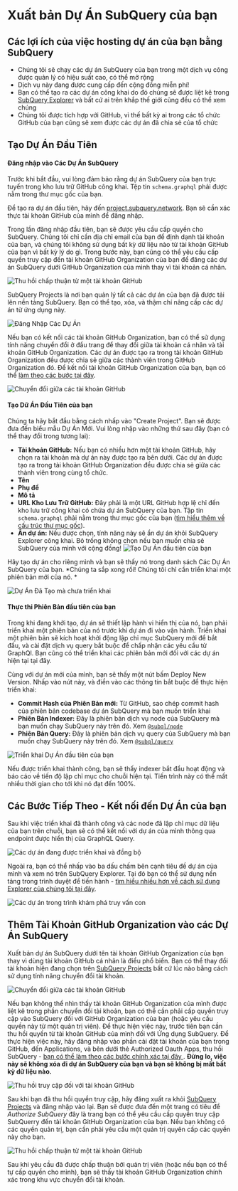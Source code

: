 # Xuất bản Dự Án SubQuery của bạn

## Các lợi ích của việc hosting dự án của bạn bằng SubQuery
- Chúng tôi sẽ chạy các dự án SubQuery của bạn trong một dịch vụ công được quản lý có hiệu suất cao, có thể mở rộng
- Dịch vụ này đang được cung cấp đến cộng đồng miễn phí!
- Bạn có thể tạo ra các dự án công khai do đó chúng sẽ được liệt kê trong [SubQuery Explorer](https://explorer.subquery.network) và bất cứ ai trên khắp thế giới cũng đều có thể xem chúng
- Chúng tôi được tích hợp với GitHub, vì thế bất kỳ ai trong các tổ chức GitHub của bạn cũng sẽ xem được các dự án đã chia sẻ của tổ chức

## Tạo Dự Án Đầu Tiên

#### Đăng nhập vào Các Dự Án SubQuery

Trước khi bắt đầu, vui lòng đảm bảo rằng dự án SubQuery của bạn trực tuyến trong kho lưu trữ GitHub công khai. Tệp tin `schema.graphql` phải được nằm trong thư mục gốc của bạn.

Để tạo ra dự án đầu tiên, hãy đến [project.subquery.network](https://project.subquery.network). Bạn sẽ cần xác thực tài khoản GitHub của mình để đăng nhập.

Trong lần đăng nhập đầu tiên, bạn sẽ được yêu cầu cấp quyền cho SubQuery. Chúng tôi chỉ cần địa chỉ email của bạn để định dạnh tài khoản của bạn, và chúng tôi không sử dụng bất kỳ dữ liệu nào từ tài khoản GitHub của bạn vì bất kỳ lý do gì. Trong bước này, bạn cũng có thể yêu cầu cấp quyền truy cập đến tài khoản GitHub Organization của bạn để đăng các dự án SubQuery dưới GitHub Organization của mình thay vì tài khoản cá nhân.

![Thu hồi chấp thuận từ một tài khoản GitHub](/assets/img/project_auth_request.png)

SubQuery Projects là nơi bạn quản lý tất cả các dự án của bạn đã được tải lên nền tảng SubQuery. Bạn có thể tạo, xóa, và thậm chí nâng cấp các dự án từ ứng dụng này.

![Đăng Nhập Các Dự Án](/assets/img/projects-dashboard.png)

Nếu bạn có kết nối các tài khoản GitHub Organization, bạn có thể sử dụng tính năng chuyển đổi ở đầu trang để thay đổi giữa tài khoản cá nhân và tài khoản GitHub Organization. Các dự án được tạo ra trong tài khoản GitHub Organization đều được chia sẻ giữa các thành viên trong GitHub Organization đó. Để kết nối tài khoản GitHub Organization của bạn, bạn có thể [làm theo các bước tại đây](#add-github-organization-account-to-subquery-projects).

![Chuyển đổi giữa các tài khoản GitHub](/assets/img/projects-account-switcher.png)

#### Tạo Dữ Án Đầu Tiên của bạn

Chúng ta hãy bắt đầu bằng cách nhấp vào "Create Project". Bạn sẽ được đưa đến biểu mẫu Dự Án Mới. Vui lòng nhập vào những thứ sau đây (bạn có thể thay đổi trong tương lai):
- **Tài khoản GitHub:** Nếu bạn có nhiều hơn một tài khoản GitHub, hãy chọn ra tài khoản mà dự án này được tạo ra bên dưới. Các dự án được tạo ra trong tài khoản GitHub Organization đều được chia sẻ giữa các thành viên trong cùng tổ chức.
- **Tên**
- **Phụ đề**
- **Mô tả**
- **URL Kho Lưu Trữ GitHub:** Đây phải là một URL GitHub hợp lệ chỉ đến kho lưu trữ công khai có chứa dự án SubQuery của bạn. Tập tin `schema.graphql` phải nằm trong thư mục gốc của bạn ([tìm hiểu thêm về cấu trúc thư mục gốc](../create/introduction.md#directory-structure)).
- **Ẩn dự án:** Nếu được chọn, tính năng này sẽ ẩn dự án khỏi SubQuery Explorer công khai. Bỏ trống không chọn nếu bạn muốn chia sẻ SubQuery của mình với cộng đồng! ![Tạo Dự Án đầu tiên của bạn](/assets/img/projects-create.png)

Hãy tạo dự án cho riêng mình và bạn sẽ thấy nó trong danh sách Các Dự Án SubQuery của bạn. *Chúng ta sắp xong rồi! Chúng tôi chỉ cần triển khai một phiên bản mới của nó. *

![Dự Án Đã Tạo mà chưa triển khai](/assets/img/projects-no-deployment.png)

#### Thực thi Phiên Bản đầu tiên của bạn

Trong khi đang khởi tạo, dự án sẽ thiết lập hành vi hiển thị của nó, bạn phải triển khai một phiên bản của nó trước khi dự án đi vào vận hành. Triển khai một phiên bản sẽ kích hoạt khởi động lập chỉ mục SubQuery mới để bắt đầu, và cài đặt dịch vụ query bắt buộc để chấp nhận các yêu cầu từ GraphQl. Bạn cũng có thể triển khai các phiên bản mới đối với các dự án hiện tại tại đây.

Cùng với dự án mới của mình, bạn sẽ thấy một nút bấm Deploy New Version. Nhấp vào nút này, và điền vào các thông tin bắt buộc để thực hiện triển khai:
- **Commit Hash của Phiên Bản mới:** Từ GitHub, sao chép commit hash của phiên bản codebase dự án SubQuery mà bạn muốn triển khai
- **Phiên Bản Indexer:** Đây là phiên bản dịch vụ node của SubQuery mà bạn muốn chạy SubQuery này trên đó. Xem [`@subql/node`](https://www.npmjs.com/package/@subql/node)
- **Phiên Bản Query:** Đây là phiên bản dịch vụ query của SubQuery mà bạn muốn chạy SubQuery này trên đó. Xem [`@subql/query`](https://www.npmjs.com/package/@subql/query)

![Triển khai Dự Án đầu tiên của bạn](https://static.subquery.network/media/projects/projects-first-deployment.png)

Nếu được triển khai thành công, bạn sẽ thấy indexer bắt đầu hoạt động và báo cáo về tiến độ lập chỉ mục cho chuỗi hiện tại. Tiến trình này có thể mất nhiều thời gian cho tới khi nó đạt đến 100%.

## Các Bước Tiếp Theo - Kết nối đến Dự Án của bạn
Sau khi việc triển khai đã thành công và các node đã lập chỉ mục dữ liệu của bạn trên chuỗi, bạn sẽ có thể kết nối với dự án của mình thông qua endpoint được hiển thị của GraphQL Query.

![Các dự án đang được triển khai và đồng bộ](/assets/img/projects-deploy-sync.png)

Ngoài ra, bạn có thể nhấp vào ba dấu chấm bên cạnh tiêu đề dự án của mình và xem nó trên SubQuery Explorer. Tại đó bạn có thể sử dụng nền tảng trong trình duyệt để tiến hành - [tìm hiểu nhiều hơn về cách sử dụng Explorer của chúng tôi tại đây](../query/query.md).

![Các dự án trong trình khám phá truy vấn con](/assets/img/projects-explorer.png)

## Thêm Tài Khoản GitHub Organization vào các Dự Án SubQuery

Xuất bản dự án SubQuery dưới tên tài khoản GitHub Organization của bạn thay vì dùng tài khoản GitHub cá nhân là điều phổ biến. Bạn có thể thay đổi tài khoản hiện đang chọn trên [SubQuery Projects](https://project.subquery.network) bất cứ lúc nào bằng cách sử dụng tính năng chuyển đổi tài khoản.

![Chuyển đổi giữa các tài khoản GitHub](/assets/img/projects-account-switcher.png)

Nếu bạn không thể nhìn thấy tài khoản GitHub Organization của mình được liệt kê trong phần chuyển đổi tài khoản, bạn có thể cần phải cấp quyền truy cập vào SubQuery đối với GitHub Organization của bạn (hoặc yêu cầu quyền này từ một quản trị viên). Để thực hiện việc này, trước tiên bạn cần thu hồi quyền từ tài khoản GitHub của mình đối với Ứng dụng SubQuery. Để thực hiện việc này, hãy đăng nhập vào phần cài đặt tài khoản của bạn trong GitHub, đến Applications, và bên dưới thẻ Authorized Oauth Apps, thu hồi SubQuery - [ bạn có thể làm theo các bước chính xác tại đây ](https://docs.github.com/en/github/authenticating-to-github/keeping-your-account-and-data-secure/reviewing-your-authorized-applications-oauth). **Đừng lo, việc này sẽ không xóa đi dự án SubQuery của bạn và bạn sẽ không bị mất bất kỳ dữ liệu nào.**

![Thu hồi truy cập đối với tài khoản GitHub](/assets/img/project_auth_revoke.png)

Sau khi bạn đã thu hồi quyền truy cập, hãy đăng xuất ra khỏi [SubQuery Projects](https://project.subquery.network) và đăng nhập vào lại. Bạn sẽ được đưa đến một trang có tiêu đề *Authorize SubQuery* đây là trang bạn có thể yêu cầu cấp quyền truy cập SubQuerry đến tài khoản GitHub Organization của bạn. Nếu bạn không có các quyền quản trị, bạn cần phải yêu cầu một quản trị quyên cấp các quyền này cho bạn.

![Thu hồi chấp thuận từ một tài khoản GitHub](/assets/img/project_auth_request.png)

Sau khi yêu cầu đã được chấp thuận bởi quản trị viên (hoặc nếu bạn có thể tự cấp quyền cho mình), bạn sẽ thấy tài khoản GitHub Organization chính xác trong khu vực chuyển đổi tài khoản.
